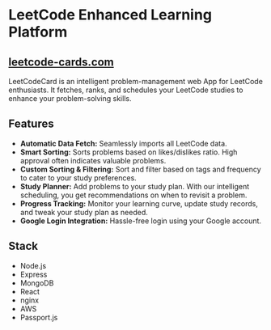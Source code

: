 # LeetCode Enhanced Learning Platform

## [leetcode-cards.com](http://leetcode-cards.com)
LeetCodeCard is an intelligent problem-management web App for LeetCode enthusiasts. It fetches, ranks, and schedules your LeetCode studies to enhance your problem-solving skills.

## Features
- **Automatic Data Fetch:** Seamlessly imports all LeetCode data.
- **Smart Sorting:** Sorts problems based on likes/dislikes ratio. High approval often indicates valuable problems.
- **Custom Sorting & Filtering:** Sort and filter based on tags and frequency to cater to your study preferences.
- **Study Planner:** Add problems to your study plan. With our intelligent scheduling, you get recommendations on when to revisit a problem.
- **Progress Tracking:** Monitor your learning curve, update study records, and tweak your study plan as needed.
- **Google Login Integration:** Hassle-free login using your Google account.

## Stack
- Node.js
- Express
- MongoDB
- React
- nginx
- AWS
- Passport.js
